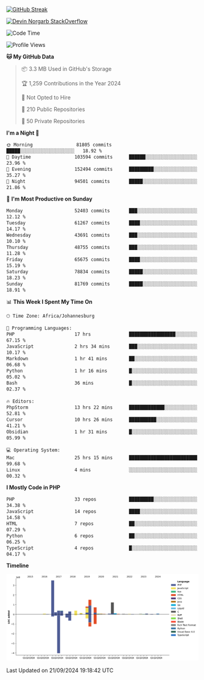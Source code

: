 
[![GitHub Streak](http://github-readme-streak-stats.herokuapp.com?user=DevinNorgarb&date_format=M%20j%5B%2C%20Y%5D)]()


[![Devin Norgarb StackOverflow](https://github-readme-stackoverflow.vercel.app/?userID=4993755)](https://stackoverflow.com/users/4993755/devin-norgarb)

<!--START_SECTION:waka-->
![Code Time](http://img.shields.io/badge/Code%20Time-9%2C115%20hrs%2010%20mins-blue)

![Profile Views](http://img.shields.io/badge/Profile%20Views-6-blue)

**🐱 My GitHub Data** 

> 📦 3.3 MB Used in GitHub's Storage 
 > 
> 🏆 1,259 Contributions in the Year 2024
 > 
> 🚫 Not Opted to Hire
 > 
> 📜 210 Public Repositories 
 > 
> 🔑 50 Private Repositories 
 > 
**I'm a Night 🦉** 

```text
🌞 Morning                81805 commits       █████░░░░░░░░░░░░░░░░░░░░   18.92 % 
🌆 Daytime                103594 commits      ██████░░░░░░░░░░░░░░░░░░░   23.96 % 
🌃 Evening                152494 commits      █████████░░░░░░░░░░░░░░░░   35.27 % 
🌙 Night                  94501 commits       █████░░░░░░░░░░░░░░░░░░░░   21.86 % 
```
📅 **I'm Most Productive on Sunday** 

```text
Monday                   52403 commits       ███░░░░░░░░░░░░░░░░░░░░░░   12.12 % 
Tuesday                  61267 commits       ████░░░░░░░░░░░░░░░░░░░░░   14.17 % 
Wednesday                43691 commits       ███░░░░░░░░░░░░░░░░░░░░░░   10.10 % 
Thursday                 48755 commits       ███░░░░░░░░░░░░░░░░░░░░░░   11.28 % 
Friday                   65675 commits       ████░░░░░░░░░░░░░░░░░░░░░   15.19 % 
Saturday                 78834 commits       █████░░░░░░░░░░░░░░░░░░░░   18.23 % 
Sunday                   81769 commits       █████░░░░░░░░░░░░░░░░░░░░   18.91 % 
```


📊 **This Week I Spent My Time On** 

```text
🕑︎ Time Zone: Africa/Johannesburg

💬 Programming Languages: 
PHP                      17 hrs              █████████████████░░░░░░░░   67.15 % 
JavaScript               2 hrs 34 mins       ███░░░░░░░░░░░░░░░░░░░░░░   10.17 % 
Markdown                 1 hr 41 mins        ██░░░░░░░░░░░░░░░░░░░░░░░   06.68 % 
Python                   1 hr 16 mins        █░░░░░░░░░░░░░░░░░░░░░░░░   05.02 % 
Bash                     36 mins             █░░░░░░░░░░░░░░░░░░░░░░░░   02.37 % 

🔥 Editors: 
PhpStorm                 13 hrs 22 mins      █████████████░░░░░░░░░░░░   52.81 % 
Cursor                   10 hrs 26 mins      ██████████░░░░░░░░░░░░░░░   41.21 % 
Obsidian                 1 hr 31 mins        █░░░░░░░░░░░░░░░░░░░░░░░░   05.99 % 

💻 Operating System: 
Mac                      25 hrs 15 mins      █████████████████████████   99.68 % 
Linux                    4 mins              ░░░░░░░░░░░░░░░░░░░░░░░░░   00.32 % 
```

**I Mostly Code in PHP** 

```text
PHP                      33 repos            █████████░░░░░░░░░░░░░░░░   34.38 % 
JavaScript               14 repos            ████░░░░░░░░░░░░░░░░░░░░░   14.58 % 
HTML                     7 repos             ██░░░░░░░░░░░░░░░░░░░░░░░   07.29 % 
Python                   6 repos             ██░░░░░░░░░░░░░░░░░░░░░░░   06.25 % 
TypeScript               4 repos             █░░░░░░░░░░░░░░░░░░░░░░░░   04.17 % 
```



**Timeline**

![Lines of Code chart](https://raw.githubusercontent.com/DevinNorgarb/DevinNorgarb/main/assets/bar_graph.png)


 Last Updated on 21/09/2024 19:18:42 UTC
<!--END_SECTION:waka-->


